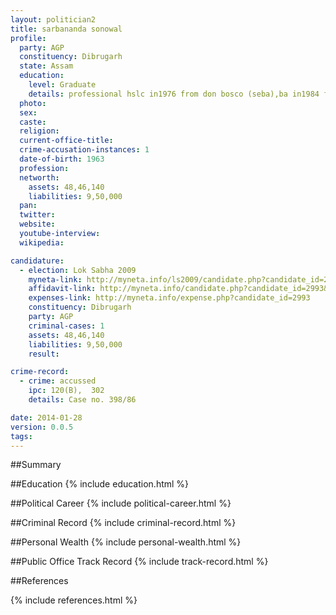 ```yaml
---
layout: politician2
title: sarbananda sonowal
profile: 
  party: AGP
  constituency: Dibrugarh
  state: Assam
  education: 
    level: Graduate
    details: professional hslc in1976 from don bosco (seba),ba in1984 from d.u ll.b in 1996 from g u and bcj in 1996 from g u
  photo: 
  sex: 
  caste: 
  religion: 
  current-office-title: 
  crime-accusation-instances: 1
  date-of-birth: 1963
  profession: 
  networth: 
    assets: 48,46,140
    liabilities: 9,50,000
  pan: 
  twitter: 
  website: 
  youtube-interview: 
  wikipedia: 

candidature: 
  - election: Lok Sabha 2009
    myneta-link: http://myneta.info/ls2009/candidate.php?candidate_id=2993
    affidavit-link: http://myneta.info/candidate.php?candidate_id=2993&scan=original
    expenses-link: http://myneta.info/expense.php?candidate_id=2993
    constituency: Dibrugarh 
    party: AGP
    criminal-cases: 1
    assets: 48,46,140
    liabilities: 9,50,000
    result:  

crime-record: 
  - crime: accussed
    ipc: 120(B),  302
    details: Case no. 398/86 

date: 2014-01-28
version: 0.0.5
tags: 
---
```

##Summary


##Education
{% include education.html %}


##Political Career
{% include political-career.html %}


##Criminal Record
{% include criminal-record.html %}


##Personal Wealth
{% include personal-wealth.html %}


##Public Office Track Record
{% include track-record.html %}


##References


{% include references.html %}